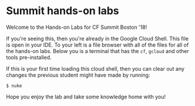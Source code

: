 # Summit hands-on labs

Welcome to the Hands-on Labs for CF Summit Boston '18!

If you're seeing this, then you're already in the Google Cloud Shell.  This file is open in your IDE.  To your left is a file browser with all of the files for all of the hands-on labs.  Below you is a terminal that has the `cf`, `gcloud` and other tools pre-installed.

If this is your first time loading this cloud shell, then you can clear out any changes the previous student might have made by running:

```
$ nuke
```

Hope you enjoy the lab and take some knowledge home with you!
